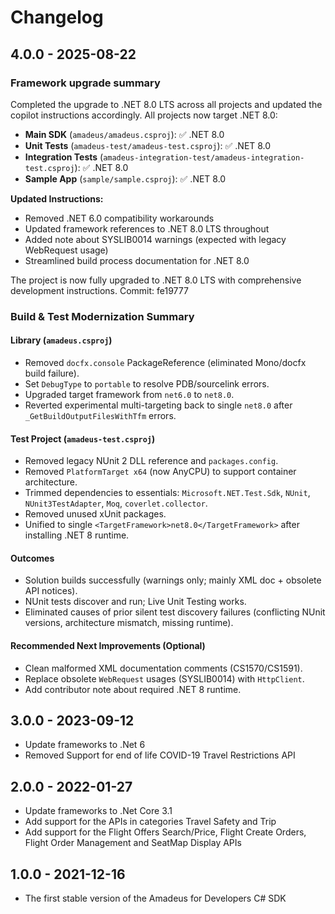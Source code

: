 # Changelog

## 4.0.0 - 2025-08-22

### Framework upgrade summary 


Completed the upgrade to .NET 8.0 LTS across all projects and updated the copilot instructions accordingly. All projects now target .NET 8.0:

- **Main SDK** (`amadeus/amadeus.csproj`): ✅ .NET 8.0
- **Unit Tests** (`amadeus-test/amadeus-test.csproj`): ✅ .NET 8.0  
- **Integration Tests** (`amadeus-integration-test/amadeus-integration-test.csproj`): ✅ .NET 8.0
- **Sample App** (`sample/sample.csproj`): ✅ .NET 8.0

**Updated Instructions:**
- Removed .NET 6.0 compatibility workarounds
- Updated framework references to .NET 8.0 LTS throughout
- Added note about SYSLIB0014 warnings (expected with legacy WebRequest usage)
- Streamlined build process documentation for .NET 8.0

The project is now fully upgraded to .NET 8.0 LTS with comprehensive development instructions. Commit: fe19777

### Build & Test Modernization Summary

#### Library (`amadeus.csproj`)
- Removed `docfx.console` PackageReference (eliminated Mono/docfx build failure).
- Set `DebugType` to `portable` to resolve PDB/sourcelink errors.
- Upgraded target framework from `net6.0` to `net8.0`.
- Reverted experimental multi-targeting back to single `net8.0` after `_GetBuildOutputFilesWithTfm` errors.

#### Test Project (`amadeus-test.csproj`)
- Removed legacy NUnit 2 DLL reference and `packages.config`.
- Removed `PlatformTarget x64` (now AnyCPU) to support container architecture.
- Trimmed dependencies to essentials: `Microsoft.NET.Test.Sdk`, `NUnit`, `NUnit3TestAdapter`, `Moq`, `coverlet.collector`.
- Removed unused xUnit packages.
- Unified to single `<TargetFramework>net8.0</TargetFramework>` after installing .NET 8 runtime.

#### Outcomes
- Solution builds successfully (warnings only; mainly XML doc + obsolete API notices).
- NUnit tests discover and run; Live Unit Testing works.
- Eliminated causes of prior silent test discovery failures (conflicting NUnit versions, architecture mismatch, missing runtime).

#### Recommended Next Improvements (Optional)
- Clean malformed XML documentation comments (CS1570/CS1591).
- Replace obsolete `WebRequest` usages (SYSLIB0014) with `HttpClient`.
- Add contributor note about required .NET 8 runtime.





## 3.0.0 - 2023-09-12

- Update frameworks to .Net 6
- Removed Support for end of life COVID-19 Travel Restrictions API

## 2.0.0 - 2022-01-27

- Update frameworks to .Net Core 3.1
- Add support for the APIs in categories Travel Safety and Trip
- Add support for the Flight Offers Search/Price, Flight Create Orders, Flight Order Management and SeatMap Display APIs

## 1.0.0 - 2021-12-16

- The first stable version of the Amadeus for Developers C# SDK

